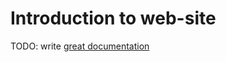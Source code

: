 # Introduction to web-site

TODO: write [great documentation](http://jacobian.org/writing/what-to-write/)
